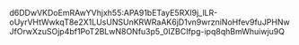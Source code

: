 d6DDwVKDoEmRAwYVhjxh55:APA91bETayE5RXI9j_lLR-oUyrVHtWwkqT8e2X1LUsUNSUnKRWRaAK6jD1vn9wrzniNoHfev9fuJPHNwJfOrwXzuSOjp4bf1PoT2BLwN8ONfu3p5_0IZBCIfpg-ipq8qhBmWhuiwju9Q
